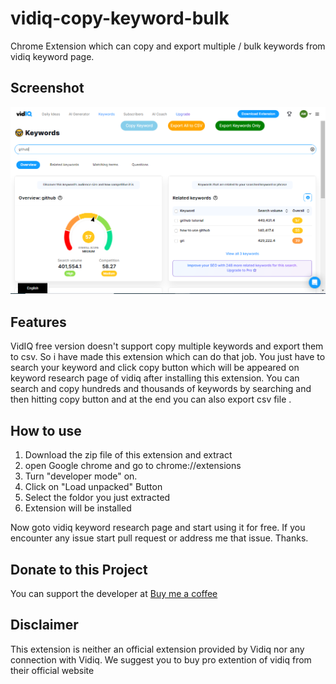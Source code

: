 # vidiq-copy-keyword-bulk
Chrome Extension which can copy and export multiple / bulk keywords from vidiq keyword page.

## Screenshot
![screenshot](screenshot.PNG)

## Features 
VidIQ free version doesn't support copy multiple keywords and export them to csv. So i have made this extension which can do that job. You just have to search your keyword and click copy button which will be appeared on keyword research page of vidiq after installing this extension. You can search and copy hundreds and thousands of keywords by searching and then hitting copy button and at the end you can also export csv file . 

## How to use
1. Download the zip file of this extension and extract
2. open Google chrome and go to chrome://extensions
3. Turn "developer mode" on.
4. Click on "Load unpacked" Button
5. Select the foldor you just extracted
6. Extension will be installed

Now goto vidiq keyword research page and start using it for free. If you encounter any issue start pull request or address me that issue. Thanks.

## Donate to this Project
You can support the developer at [Buy me a coffee](https://www.buymeacoffee.com/zubairjammu)

## Disclaimer
This extension is neither an official extension provided by Vidiq nor any connection with Vidiq. We suggest you to buy pro extention of vidiq from their official website
